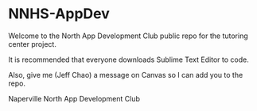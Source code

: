 NNHS-AppDev
===========
Welcome to the North App Development Club public repo for the tutoring center project.

It is recommended that everyone downloads Sublime Text Editor to code.

Also, give me (Jeff Chao) a message on Canvas so I can add you to the repo.

Naperville North App Development Club
